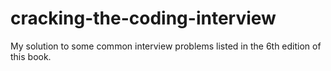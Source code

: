 # cracking-the-coding-interview

My solution to some common interview problems listed in the 6th edition of this book.
